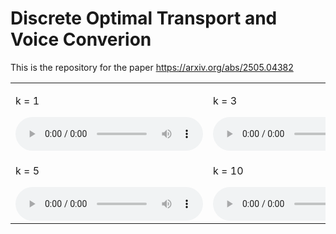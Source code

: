 # Discrete Optimal Transport and Voice Converion
This is the repository for the paper https://arxiv.org/abs/2505.04382

<table>
  <tr>
    <td>
      <p>k = 1</p>
      <audio controls>
        <source src="audio/60_60/converted_audio_1_60_60/19-227-0072._19_to_1455.wav" type="audio/wav">
        Your browser does not support the audio element.
      </audio>
    </td>
    <td>
      <p>k = 3</p>
      <audio controls>
        <source src="audio/60_60/converted_audio_3_60_60/19-227-0072._19_to_1455.wav" type="audio/wav">
        Your browser does not support the audio element.
      </audio>
    </td>
    <td>
      <p>k = 4</p>
      <audio controls>
        <source src="audio/60_60/converted_audio_4_60_60/19-227-0072._19_to_1455.wav" type="audio/wav">
        Your browser does not support the audio element.
      </audio>
    </td>
  </tr>
  <tr>
    <td>
      <p>k = 5</p>
      <audio controls>
        <source src="audio/60_60/converted_audio_5_60_60/19-227-0072._19_to_1455.wav" type="audio/wav">
        Your browser does not support the audio element.
      </audio>
    </td>
    <td>
      <p>k = 10</p>
      <audio controls>
        <source src="audio/60_60/converted_audio_10_60_60/19-227-0072._19_to_1455.wav" type="audio/wav">
        Your browser does not support the audio element.
      </audio>
    </td>
    <td>
      <p>k = 40</p>
      <audio controls>
        <source src="audio/60_60/converted_audio_40_60_60/19-227-0072._19_to_1455.wav" type="audio/wav">
        Your browser does not support the audio element.
      </audio>
    </td>
  </tr>
</table>
